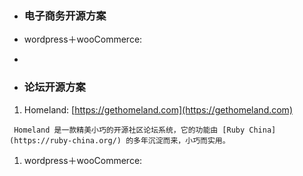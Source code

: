 * ### 电子商务开源方案
* wordpress＋wooCommerce:

* 
* ### 论坛开源方案

1. Homeland: [https://gethomeland.com](https://gethomeland.com)

```
 Homeland 是一款精美小巧的开源社区论坛系统，它的功能由 [Ruby China](https://ruby-china.org/) 的多年沉淀而来，小巧而实用。
```

1. wordpress＋wooCommerce:



